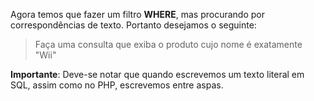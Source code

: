 Agora temos que fazer um filtro **WHERE**, mas procurando por correspondências de texto. Portanto desejamos o seguinte:

> Faça uma consulta que exiba o produto cujo nome é exatamente "Wii"

**Importante**: Deve-se notar que quando escrevemos um texto literal em SQL, assim como no PHP, escrevemos entre aspas.